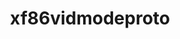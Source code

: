 ---
title: "xf86vidmodeproto"
layout: cache
categories: [package, v0.18.1]
meta: {"versions": ["2.3.1"], "compilers": ["gcc@=7.5.0"], "oss": ["ubuntu18.04"], "platforms": ["linux"], "targets": ["x86_64"], "stacks": ["data-vis-sdk", "root"], "num_specs": 1, "num_specs_by_stack": {"data-vis-sdk": 1, "root": 1}}
spec_details: [{"hash": "hfjktimucrfa3j6i56advpaw5mwnv6z3", "compiler": "gcc@=7.5.0", "versions": ["2.3.1"], "os": "ubuntu18.04", "platform": "linux", "target": "x86_64", "variants": [], "stacks": ["data-vis-sdk", "root"], "size": "-", "tarball": "https://binaries.spack.io/releases/v0.18.1/build_cache/linux-ubuntu18.04-x86_64/gcc-7.5.0/xf86vidmodeproto-2.3.1/linux-ubuntu18.04-x86_64-gcc-7.5.0-xf86vidmodeproto-2.3.1-hfjktimucrfa3j6i56advpaw5mwnv6z3.spack"}]
---